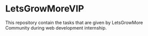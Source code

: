 # LetsGrowMoreVIP
This repository contain the tasks that are given by LetsGrowMore Community during web development internship.
